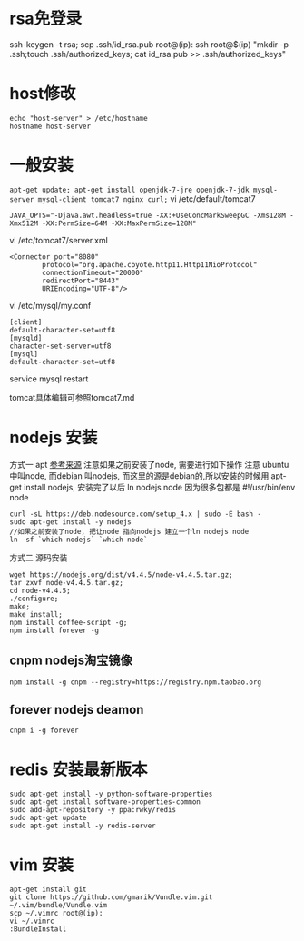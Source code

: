 # rsa免登录
ssh-keygen -t rsa;
scp .ssh/id_rsa.pub root@(ip):
ssh root@$(ip) "mkdir -p .ssh;touch .ssh/authorized_keys; cat id_rsa.pub >> .ssh/authorized_keys"

# host修改
```
echo "host-server" > /etc/hostname
hostname host-server
```
# 一般安装
``
apt-get update;
apt-get install openjdk-7-jre openjdk-7-jdk mysql-server mysql-client tomcat7 nginx curl;
``
vi /etc/default/tomcat7
```
JAVA_OPTS="-Djava.awt.headless=true -XX:+UseConcMarkSweepGC -Xms128M -Xmx512M -XX:PermSize=64M -XX:MaxPermSize=128M"
```
vi /etc/tomcat7/server.xml
```
<Connector port="8080"
		protocol="org.apache.coyote.http11.Http11NioProtocol"
		connectionTimeout="20000"
		redirectPort="8443"
		URIEncoding="UTF-8"/>
```
vi /etc/mysql/my.conf
```
[client]
default-character-set=utf8
[mysqld]
character-set-server=utf8
[mysql]
default-character-set=utf8
```
service mysql restart

tomcat具体编辑可参照tomcat7.md

# nodejs 安装
方式一 apt [参考来源](https://nodejs.org/en/download/package-manager/#debian-and-ubuntu-based-linux-distributions)
注意如果之前安装了node, 需要进行如下操作
注意 ubuntu 中叫node, 而debian 叫nodejs, 而这里的源是debian的,所以安装的时候用 apt-get install nodejs, 安装完了以后 ln nodejs node
因为很多包都是 #!/usr/bin/env node
```
curl -sL https://deb.nodesource.com/setup_4.x | sudo -E bash -
sudo apt-get install -y nodejs
//如果之前安装了node, 把让node 指向nodejs 建立一个ln nodejs node
ln -sf `which nodejs` `which node`
```
方式二 源码安装
```
wget https://nodejs.org/dist/v4.4.5/node-v4.4.5.tar.gz;
tar zxvf node-v4.4.5.tar.gz;
cd node-v4.4.5;
./configure;
make;
make install;
npm install coffee-script -g;
npm install forever -g
```
## cnpm nodejs淘宝镜像
```
npm install -g cnpm --registry=https://registry.npm.taobao.org
```
## forever nodejs deamon
```
cnpm i -g forever
```
# redis 安装最新版本
```
sudo apt-get install -y python-software-properties  
sudo apt-get install software-properties-common  
sudo add-apt-repository -y ppa:rwky/redis  
sudo apt-get update  
sudo apt-get install -y redis-server
```

# vim 安装
```
apt-get install git
git clone https://github.com/gmarik/Vundle.vim.git ~/.vim/bundle/Vundle.vim
scp ~/.vimrc root@(ip):
vi ~/.vimrc
:BundleInstall
```


